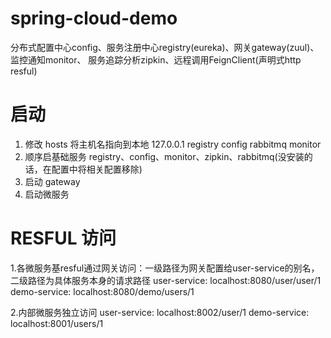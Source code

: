 # spring-cloud-demo
分布式配置中心config、服务注册中心registry(eureka)、网关gateway(zuul)、监控通知monitor、
服务追踪分析zipkin、远程调用FeignClient(声明式http resful)

# 启动
1. 修改 hosts 将主机名指向到本地 127.0.0.1	registry config rabbitmq monitor 
2. 顺序启基础服务 registry、config、monitor、zipkin、rabbitmq(没安装的话，在配置中将相关配置移除)
3. 启动 gateway
4. 启动微服务

# RESFUL 访问
1.各微服务基resful通过网关访问：一级路径为网关配置给user-service的别名，二级路径为具体服务本身的请求路径
user-service: localhost:8080/user/user/1
demo-service: localhost:8080/demo/users/1

2.内部微服务独立访问
user-service: localhost:8002/user/1
demo-service: localhost:8001/users/1
